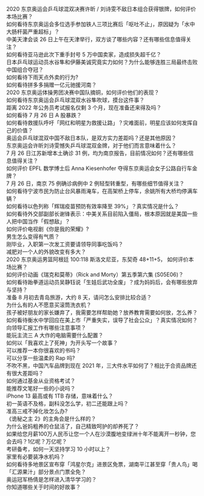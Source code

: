 2020 东京奥运会乒乓球混双决赛许昕 / 刘诗雯不敌日本组合获得银牌，如何评价本场比赛？  
如何看待东京奥运会多位选手参加铁人三项比赛后「呕吐不止」，原因疑为「水中大肠杆菌严重超标」？  
中美天津会谈 26 日上午在天津举行，双方谈了哪些内容？还有哪些信息值得关注？  
如何看待亚马逊此次下重手封号 5 万中国卖家，造成损失超千亿？  
日本乒乓球运动员水谷隼和伊藤美诚究竟实力如何？为什么能够连胜三局最终击败中国组合夺冠？  
如何看待下雨天点外卖的行为?  
如何看待拼多多捐赠一亿元驰援河南？  
2020 东京奥运体操男团决赛中国队摘铜，如何评价他们的表现？  
如何看待东京奥运会乒乓球混双水谷隼吹球，摸台这件事？  
距离 2022 年公务员考试报名仅剩 3 个月，现在准备还来得及吗？  
如何看待 7 月 26 日 A 股暴跌？  
如何看待救援队呼吁「网红和明星为救援让路」？灾难面前，明星应该如何发挥自己的价值？  
奥运会乒乓球混双中国不敌日本队，是双方实力差距吗？还是其他原因？  
东京奥运会许昕刘诗雯憾失乒乓球混双金牌，对于他们而言意味着什么？  
7 月 26 日江苏新增本土确诊 31 例，均为南京报告，目前情况如何？还有哪些信息值得关注？  
如何评价 EPFL 数学博士后 Anna Kiesenhofer 夺得东京奥运会女子公路自行车金牌？  
7 月 26 日，南京 75 例确诊病例中 2 例轻型转重型，有哪些细节值得关注？  
如何看待宁波市民为防止台风暴雨淹车，在高架桥上停车，余姚所有大桥均停满车辆？  
如何看待以色列称「辉瑞疫苗预防有效率降至 39%」？真实情况是什么？  
如何看待外交部副部长谢锋表示：中美关系目前陷入僵局，根本原因就是美国一些人把中国当作「假想敌」？  
如何评价电视剧《你是我的荣耀》?  
男生怎么变得有气质？  
刚毕业，入职第一次发工资要请领导同事吃饭吗？  
减肥对一个人的外貌改变有多大？  
2020 东京奥运男篮阿根廷 100:118 斯洛文尼亚，东契奇 48+11+5， 如何评价本场比赛？  
如何评价动画《瑞克和莫蒂》（Rick and Morty）第五季第六集 (S05E06)？  
如何看待跆拳道运动员吴静钰说「生娃后武功全废」？成为妈妈后，会有哪些放弃与坚持？  
准备 8 月初去青岛旅游，大约 8 天，请问怎么安排比较合适？  
为什么有的人不愿意买滚筒洗衣机？  
孩子被好朋友的家长嫌弃了，我需要怎样帮助她？放养教育需要如何放，怎么养？  
如何看待衡水中学回应在美上市「严重失实，误导了社会公众」？真实情况如何？  
向领导汇报工作有哪些注意事项？  
能玩主流三 A 大作的电脑需要什么配置？  
如何以「我喜欢上了死神」为开头写一个故事？  
可以推荐一本你很喜欢的书吗？  
可以分享一些温柔的 Rap 吗?  
不吹不黑，中国汽车品牌到现在 2021 年，三大件水平如何了？相比于合资品牌还有很大差距吗？  
如何通过基金从业资格考试？  
能推荐文笔好一些的小说吗？  
iPhone 13 最高或有 1TB 存储，意味着什么？  
初一英语不及格，副科没怎么学，初二还能跟上吗？  
准高三戒不掉化妆怎么办?  
《诡秘之主 2》的主角会是什么样的？  
为什么爸妈粗养的仓鼠活了，自己精致呵护的却养死了？  
如果给您月薪100万人民币让您一个人在沙漠腹地变绿洲十年不能离开一秒钟，您会去吗？1亿呢？万亿呢？  
考研备考，如何一天坚持学习 10 小时以上？  
家里有必要装净水机吗？  
如何看待多地景区宣布穿「鸿星尔克」进景区免票，湖南平江甚至穿「贵人鸟」喝「汇源果汁」部分景点门票全免？  
奥运冠军杨倩是怎样进入清华学习的？  
你知道哪些关于时间的好故事？  
